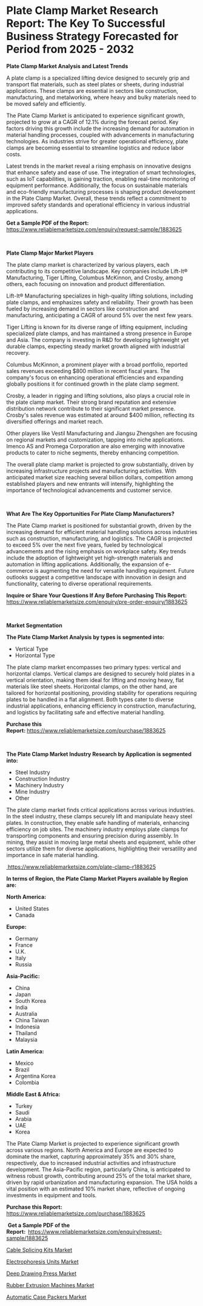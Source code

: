 <p><h1>Plate Clamp Market Research Report: The Key To Successful Business Strategy Forecasted for Period from 2025 - 2032</h1></p><p><strong>Plate Clamp Market Analysis and Latest Trends</strong></p>
<p><p>A plate clamp is a specialized lifting device designed to securely grip and transport flat materials, such as steel plates or sheets, during industrial applications. These clamps are essential in sectors like construction, manufacturing, and metalworking, where heavy and bulky materials need to be moved safely and efficiently.</p><p>The Plate Clamp Market is anticipated to experience significant growth, projected to grow at a CAGR of 12.1% during the forecast period. Key factors driving this growth include the increasing demand for automation in material handling processes, coupled with advancements in manufacturing technologies. As industries strive for greater operational efficiency, plate clamps are becoming essential to streamline logistics and reduce labor costs.</p><p>Latest trends in the market reveal a rising emphasis on innovative designs that enhance safety and ease of use. The integration of smart technologies, such as IoT capabilities, is gaining traction, enabling real-time monitoring of equipment performance. Additionally, the focus on sustainable materials and eco-friendly manufacturing processes is shaping product development in the Plate Clamp Market. Overall, these trends reflect a commitment to improved safety standards and operational efficiency in various industrial applications.</p></p>
<p><strong>Get a Sample PDF of the Report:&nbsp;</strong> <a href="https://www.reliablemarketsize.com/enquiry/request-sample/1883625?utm_campaign=1103&utm_medium=2&utm_source=Github&utm_content=ia&utm_term=11042025&utm_id=plate-clamp">https://www.reliablemarketsize.com/enquiry/request-sample/1883625</a></p>
<p>&nbsp;</p>
<p><strong>Plate Clamp Major Market Players</strong></p>
<p><p>The plate clamp market is characterized by various players, each contributing to its competitive landscape. Key companies include Lift-It® Manufacturing, Tiger Lifting, Columbus McKinnon, and Crosby, among others, each focusing on innovation and product differentiation.</p><p>Lift-It® Manufacturing specializes in high-quality lifting solutions, including plate clamps, and emphasizes safety and reliability. Their growth has been fueled by increasing demand in sectors like construction and manufacturing, anticipating a CAGR of around 5% over the next few years.</p><p>Tiger Lifting is known for its diverse range of lifting equipment, including specialized plate clamps, and has maintained a strong presence in Europe and Asia. The company is investing in R&D for developing lightweight yet durable clamps, expecting steady market growth aligned with industrial recovery.</p><p>Columbus McKinnon, a prominent player with a broad portfolio, reported sales revenues exceeding $800 million in recent fiscal years. The company's focus on enhancing operational efficiencies and expanding globally positions it for continued growth in the plate clamp segment.</p><p>Crosby, a leader in rigging and lifting solutions, also plays a crucial role in the plate clamp market. Their strong brand reputation and extensive distribution network contribute to their significant market presence. Crosby's sales revenue was estimated at around $400 million, reflecting its diversified offerings and market reach.</p><p>Other players like Vestil Manufacturing and Jiangsu Zhengshen are focusing on regional markets and customization, tapping into niche applications. Imenco AS and Promega Corporation are also emerging with innovative products to cater to niche segments, thereby enhancing competition.</p><p>The overall plate clamp market is projected to grow substantially, driven by increasing infrastructure projects and manufacturing activities. With anticipated market size reaching several billion dollars, competition among established players and new entrants will intensify, highlighting the importance of technological advancements and customer service.</p></p>
<p>&nbsp;</p>
<p><strong>What Are The Key Opportunities For Plate Clamp Manufacturers?</strong></p>
<p><p>The Plate Clamp market is positioned for substantial growth, driven by the increasing demand for efficient material handling solutions across industries such as construction, manufacturing, and logistics. The CAGR is projected to exceed 5% over the next five years, fueled by technological advancements and the rising emphasis on workplace safety. Key trends include the adoption of lightweight yet high-strength materials and automation in lifting applications. Additionally, the expansion of e-commerce is augmenting the need for versatile handling equipment. Future outlooks suggest a competitive landscape with innovation in design and functionality, catering to diverse operational requirements.</p></p>
<p><strong>Inquire or Share Your Questions If Any Before Purchasing This Report:</strong> <a href="https://www.reliablemarketsize.com/enquiry/pre-order-enquiry/1883625?utm_campaign=1103&utm_medium=2&utm_source=Github&utm_content=ia&utm_term=11042025&utm_id=plate-clamp">https://www.reliablemarketsize.com/enquiry/pre-order-enquiry/1883625</a></p>
<p>&nbsp;</p>
<p><strong>Market Segmentation</strong></p>
<p><strong>The Plate Clamp Market Analysis by types is segmented into:</strong></p>
<p><ul><li>Vertical Type</li><li>Horizontal Type</li></ul></p>
<p><p>The plate clamp market encompasses two primary types: vertical and horizontal clamps. Vertical clamps are designed to securely hold plates in a vertical orientation, making them ideal for lifting and moving heavy, flat materials like steel sheets. Horizontal clamps, on the other hand, are tailored for horizontal positioning, providing stability for operations requiring plates to be handled in a flat alignment. Both types cater to diverse industrial applications, enhancing efficiency in construction, manufacturing, and logistics by facilitating safe and effective material handling.</p></p>
<p><strong>Purchase this Report:&nbsp;</strong><a href="https://www.reliablemarketsize.com/purchase/1883625?utm_campaign=1103&utm_medium=2&utm_source=Github&utm_content=ia&utm_term=11042025&utm_id=plate-clamp">https://www.reliablemarketsize.com/purchase/1883625</a></p>
<p>&nbsp;</p>
<p><strong>The Plate Clamp Market Industry Research by Application is segmented into:</strong></p>
<p><ul><li>Steel Industry</li><li>Construction Industry</li><li>Machinery Industry</li><li>Mine Industry</li><li>Other</li></ul></p>
<p><p>The plate clamp market finds critical applications across various industries. In the steel industry, these clamps securely lift and manipulate heavy steel plates. In construction, they enable safe handling of materials, enhancing efficiency on job sites. The machinery industry employs plate clamps for transporting components and ensuring precision during assembly. In mining, they assist in moving large metal sheets and equipment, while other sectors utilize them for diverse applications, highlighting their versatility and importance in safe material handling.</p></p>
<p><a href="https://www.reliablemarketsize.com/plate-clamp-r1883625?utm_campaign=1103&utm_medium=2&utm_source=Github&utm_content=ia&utm_term=11042025&utm_id=plate-clamp">&nbsp;https://www.reliablemarketsize.com/plate-clamp-r1883625</a></p>
<p><strong>In terms of Region, the Plate Clamp Market Players available by Region are:</strong></p>
<p>
    <p> <strong> North America: </strong>
        <ul>
            <li>United States</li>
            <li>Canada</li>
        </ul>
        </p> 
    <p> <strong> Europe: </strong>
        <ul>
            <li>Germany</li>
            <li>France</li>
            <li>U.K.</li>
            <li>Italy</li>
            <li>Russia</li>
        </ul>
        </p> 
    <p> <strong> Asia-Pacific: </strong>
        <ul>
            <li>China</li>
            <li>Japan</li>
            <li>South Korea</li>
            <li>India</li>
            <li>Australia</li>
            <li>China Taiwan</li>
            <li>Indonesia</li>
            <li>Thailand</li>
            <li>Malaysia</li>
        </ul>
        </p> 
    <p> <strong> Latin America: </strong>
        <ul>
            <li>Mexico</li>
            <li>Brazil</li>
            <li>Argentina Korea</li>
            <li>Colombia</li>
        </ul>
        </p> 
    <p> <strong> Middle East & Africa: </strong>
        <ul>
            <li>Turkey</li>
            <li>Saudi</li>
            <li>Arabia</li>
            <li>UAE</li>
            <li>Korea</li>
        </ul>
    </p>
    </p>
<p><p>The Plate Clamp Market is projected to experience significant growth across various regions. North America and Europe are expected to dominate the market, capturing approximately 35% and 30% share, respectively, due to increased industrial activities and infrastructure development. The Asia-Pacific region, particularly China, is anticipated to witness robust growth, contributing around 25% of the total market share, driven by rapid urbanization and manufacturing expansion. The USA holds a vital position with an estimated 10% market share, reflective of ongoing investments in equipment and tools.</p></p>
<p><strong>Purchase this Report: </strong><a href="https://www.reliablemarketsize.com/purchase/1883625?utm_campaign=1103&utm_medium=2&utm_source=Github&utm_content=ia&utm_term=11042025&utm_id=plate-clamp">https://www.reliablemarketsize.com/purchase/1883625</a></p>
<p>&nbsp;<strong>Get a Sample PDF of the Report:&nbsp;&nbsp;</strong><a href="https://www.reliablemarketsize.com/enquiry/request-sample/1883625?utm_campaign=1103&utm_medium=2&utm_source=Github&utm_content=ia&utm_term=11042025&utm_id=plate-clamp">https://www.reliablemarketsize.com/enquiry/request-sample/1883625</a></p>
<p><strong></strong></p>
<p><p><a href="https://github.com/giulyankela/Market-Research-Report-List-1/blob/main/cable-splicing-kits-market.md?utm_campaign=1103&utm_medium=2&utm_source=Github&utm_content=ia&utm_term=11042025&utm_id=plate-clamp">Cable Splicing Kits Market</a></p><p><a href="https://github.com/koskasislo39/Market-Research-Report-List-1/blob/main/electrophoresis-units-market.md?utm_campaign=1103&utm_medium=2&utm_source=Github&utm_content=ia&utm_term=11042025&utm_id=plate-clamp">Electrophoresis Units Market</a></p><p><a href="https://github.com/oliffzillamv/Market-Research-Report-List-1/blob/main/deep-drawing-press-market.md?utm_campaign=1103&utm_medium=2&utm_source=Github&utm_content=ia&utm_term=11042025&utm_id=plate-clamp">Deep Drawing Press Market</a></p><p><a href="https://github.com/seyalshudae7/Market-Research-Report-List-1/blob/main/rubber-extrusion-machines-market.md?utm_campaign=1103&utm_medium=2&utm_source=Github&utm_content=ia&utm_term=11042025&utm_id=plate-clamp">Rubber Extrusion Machines Market</a></p><p><a href="https://github.com/aaryaheron0c/Market-Research-Report-List-1/blob/main/automatic-case-packers-market.md?utm_campaign=1103&utm_medium=2&utm_source=Github&utm_content=ia&utm_term=11042025&utm_id=plate-clamp">Automatic Case Packers Market</a></p></p>